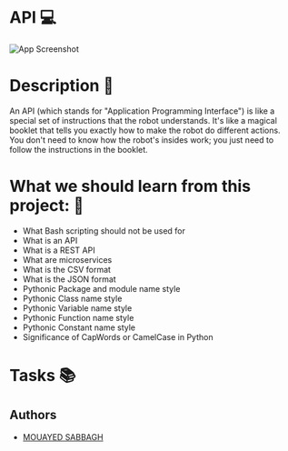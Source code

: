 # API 💻

![App Screenshot](https://encrypted-tbn0.gstatic.com/images?q=tbn:ANd9GcSL3VFzxNLsMLU3s3AARsTZ5Lm713BjW3VOoCltCL1ryP9vg2Q37hcHjW1uX4Xdqevnm_U&usqp=CAU)

# Description 💬
An API (which stands for "Application Programming Interface") is like a special set of instructions that the robot understands. It's like a magical booklet that tells you exactly how to make the robot do different actions. You don't need to know how the robot's insides work; you just need to follow the instructions in the booklet.

# What we should learn from this project: 📑

- What Bash scripting should not be used for
- What is an API
- What is a REST API
- What are microservices
- What is the CSV format
- What is the JSON format
- Pythonic Package and module name style
- Pythonic Class name style
- Pythonic Variable name style
- Pythonic Function name style
- Pythonic Constant name style
- Significance of CapWords or CamelCase in Python
# Tasks 📚

## Authors

- [MOUAYED SABBAGH](https://github.com/MOUAYEDSB)
